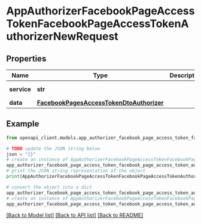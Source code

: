 # AppAuthorizerFacebookPageAccessTokenFacebookPageAccessTokenAuthorizerNewRequest


## Properties

Name | Type | Description | Notes
------------ | ------------- | ------------- | -------------
**service** | **str** |  | [optional] [default to 'facebook_page_access_token']
**data** | [**FacebookPagesAccessTokenDtoAuthorizer**](FacebookPagesAccessTokenDtoAuthorizer.md) |  | [optional] 

## Example

```python
from openapi_client.models.app_authorizer_facebook_page_access_token_facebook_page_access_token_authorizer_new_request import AppAuthorizerFacebookPageAccessTokenFacebookPageAccessTokenAuthorizerNewRequest

# TODO update the JSON string below
json = "{}"
# create an instance of AppAuthorizerFacebookPageAccessTokenFacebookPageAccessTokenAuthorizerNewRequest from a JSON string
app_authorizer_facebook_page_access_token_facebook_page_access_token_authorizer_new_request_instance = AppAuthorizerFacebookPageAccessTokenFacebookPageAccessTokenAuthorizerNewRequest.from_json(json)
# print the JSON string representation of the object
print(AppAuthorizerFacebookPageAccessTokenFacebookPageAccessTokenAuthorizerNewRequest.to_json())

# convert the object into a dict
app_authorizer_facebook_page_access_token_facebook_page_access_token_authorizer_new_request_dict = app_authorizer_facebook_page_access_token_facebook_page_access_token_authorizer_new_request_instance.to_dict()
# create an instance of AppAuthorizerFacebookPageAccessTokenFacebookPageAccessTokenAuthorizerNewRequest from a dict
app_authorizer_facebook_page_access_token_facebook_page_access_token_authorizer_new_request_from_dict = AppAuthorizerFacebookPageAccessTokenFacebookPageAccessTokenAuthorizerNewRequest.from_dict(app_authorizer_facebook_page_access_token_facebook_page_access_token_authorizer_new_request_dict)
```
[[Back to Model list]](../README.md#documentation-for-models) [[Back to API list]](../README.md#documentation-for-api-endpoints) [[Back to README]](../README.md)


